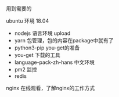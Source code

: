 用到需要的

ubuntu 环境 18.04


- nodejs 语言环境 upload 
- yarn 包管理，包的内容在package中就有了
- python3-pip you-get的准备
- you-get 下载的工具
- language-pack-zh-hans 中文环境 
- pm2 监控
- redis

nginx 在线观看，了解nginx的工作方式



